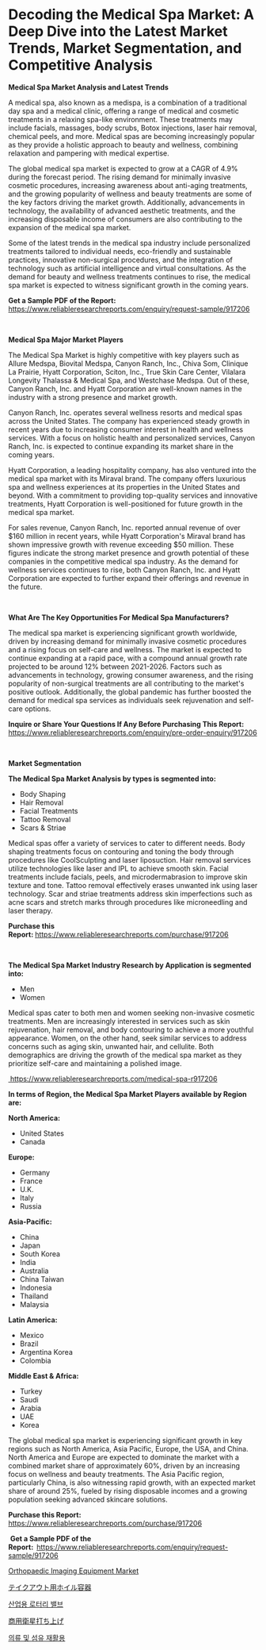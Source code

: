 <p><h1>Decoding the Medical Spa Market: A Deep Dive into the Latest Market Trends, Market Segmentation, and Competitive Analysis</h1></p><p><strong>Medical Spa Market Analysis and Latest Trends</strong></p>
<p><p>A medical spa, also known as a medispa, is a combination of a traditional day spa and a medical clinic, offering a range of medical and cosmetic treatments in a relaxing spa-like environment. These treatments may include facials, massages, body scrubs, Botox injections, laser hair removal, chemical peels, and more. Medical spas are becoming increasingly popular as they provide a holistic approach to beauty and wellness, combining relaxation and pampering with medical expertise.</p><p>The global medical spa market is expected to grow at a CAGR of 4.9% during the forecast period. The rising demand for minimally invasive cosmetic procedures, increasing awareness about anti-aging treatments, and the growing popularity of wellness and beauty treatments are some of the key factors driving the market growth. Additionally, advancements in technology, the availability of advanced aesthetic treatments, and the increasing disposable income of consumers are also contributing to the expansion of the medical spa market.</p><p>Some of the latest trends in the medical spa industry include personalized treatments tailored to individual needs, eco-friendly and sustainable practices, innovative non-surgical procedures, and the integration of technology such as artificial intelligence and virtual consultations. As the demand for beauty and wellness treatments continues to rise, the medical spa market is expected to witness significant growth in the coming years.</p></p>
<p><strong>Get a Sample PDF of the Report:&nbsp;</strong> <a href="https://www.reliableresearchreports.com/enquiry/request-sample/917206">https://www.reliableresearchreports.com/enquiry/request-sample/917206</a></p>
<p>&nbsp;</p>
<p><strong>Medical Spa Major Market Players</strong></p>
<p><p>The Medical Spa Market is highly competitive with key players such as Allure Medspa, Biovital Medspa, Canyon Ranch, Inc., Chiva Som, Clinique La Prairie, Hyatt Corporation, Sciton, Inc., True Skin Care Center, Vilalara Longevity Thalassa & Medical Spa, and Westchase Medspa. Out of these, Canyon Ranch, Inc. and Hyatt Corporation are well-known names in the industry with a strong presence and market growth.</p><p>Canyon Ranch, Inc. operates several wellness resorts and medical spas across the United States. The company has experienced steady growth in recent years due to increasing consumer interest in health and wellness services. With a focus on holistic health and personalized services, Canyon Ranch, Inc. is expected to continue expanding its market share in the coming years.</p><p>Hyatt Corporation, a leading hospitality company, has also ventured into the medical spa market with its Miraval brand. The company offers luxurious spa and wellness experiences at its properties in the United States and beyond. With a commitment to providing top-quality services and innovative treatments, Hyatt Corporation is well-positioned for future growth in the medical spa market.</p><p>For sales revenue, Canyon Ranch, Inc. reported annual revenue of over $160 million in recent years, while Hyatt Corporation's Miraval brand has shown impressive growth with revenue exceeding $50 million. These figures indicate the strong market presence and growth potential of these companies in the competitive medical spa industry. As the demand for wellness services continues to rise, both Canyon Ranch, Inc. and Hyatt Corporation are expected to further expand their offerings and revenue in the future.</p></p>
<p>&nbsp;</p>
<p><strong>What Are The Key Opportunities For Medical Spa Manufacturers?</strong></p>
<p><p>The medical spa market is experiencing significant growth worldwide, driven by increasing demand for minimally invasive cosmetic procedures and a rising focus on self-care and wellness. The market is expected to continue expanding at a rapid pace, with a compound annual growth rate projected to be around 12% between 2021-2026. Factors such as advancements in technology, growing consumer awareness, and the rising popularity of non-surgical treatments are all contributing to the market's positive outlook. Additionally, the global pandemic has further boosted the demand for medical spa services as individuals seek rejuvenation and self-care options.</p></p>
<p><strong>Inquire or Share Your Questions If Any Before Purchasing This Report:</strong> <a href="https://www.reliableresearchreports.com/enquiry/pre-order-enquiry/917206">https://www.reliableresearchreports.com/enquiry/pre-order-enquiry/917206</a></p>
<p>&nbsp;</p>
<p><strong>Market Segmentation</strong></p>
<p><strong>The Medical Spa Market Analysis by types is segmented into:</strong></p>
<p><ul><li>Body Shaping</li><li>Hair Removal</li><li>Facial Treatments</li><li>Tattoo Removal</li><li>Scars & Striae</li></ul></p>
<p><p>Medical spas offer a variety of services to cater to different needs. Body shaping treatments focus on contouring and toning the body through procedures like CoolSculpting and laser liposuction. Hair removal services utilize technologies like laser and IPL to achieve smooth skin. Facial treatments include facials, peels, and microdermabrasion to improve skin texture and tone. Tattoo removal effectively erases unwanted ink using laser technology. Scar and striae treatments address skin imperfections such as acne scars and stretch marks through procedures like microneedling and laser therapy.</p></p>
<p><strong>Purchase this Report:&nbsp;</strong><a href="https://www.reliableresearchreports.com/purchase/917206">https://www.reliableresearchreports.com/purchase/917206</a></p>
<p>&nbsp;</p>
<p><strong>The Medical Spa Market Industry Research by Application is segmented into:</strong></p>
<p><ul><li>Men</li><li>Women</li></ul></p>
<p><p>Medical spas cater to both men and women seeking non-invasive cosmetic treatments. Men are increasingly interested in services such as skin rejuvenation, hair removal, and body contouring to achieve a more youthful appearance. Women, on the other hand, seek similar services to address concerns such as aging skin, unwanted hair, and cellulite. Both demographics are driving the growth of the medical spa market as they prioritize self-care and maintaining a polished image.</p></p>
<p><a href="https://www.reliableresearchreports.com/medical-spa-r917206">&nbsp;https://www.reliableresearchreports.com/medical-spa-r917206</a></p>
<p><strong>In terms of Region, the Medical Spa Market Players available by Region are:</strong></p>
<p>
    <p> <strong> North America: </strong>
        <ul>
            <li>United States</li>
            <li>Canada</li>
        </ul>
        </p> 
    <p> <strong> Europe: </strong>
        <ul>
            <li>Germany</li>
            <li>France</li>
            <li>U.K.</li>
            <li>Italy</li>
            <li>Russia</li>
        </ul>
        </p> 
    <p> <strong> Asia-Pacific: </strong>
        <ul>
            <li>China</li>
            <li>Japan</li>
            <li>South Korea</li>
            <li>India</li>
            <li>Australia</li>
            <li>China Taiwan</li>
            <li>Indonesia</li>
            <li>Thailand</li>
            <li>Malaysia</li>
        </ul>
        </p> 
    <p> <strong> Latin America: </strong>
        <ul>
            <li>Mexico</li>
            <li>Brazil</li>
            <li>Argentina Korea</li>
            <li>Colombia</li>
        </ul>
        </p> 
    <p> <strong> Middle East & Africa: </strong>
        <ul>
            <li>Turkey</li>
            <li>Saudi</li>
            <li>Arabia</li>
            <li>UAE</li>
            <li>Korea</li>
        </ul>
    </p>
    </p>
<p><p>The global medical spa market is experiencing significant growth in key regions such as North America, Asia Pacific, Europe, the USA, and China. North America and Europe are expected to dominate the market with a combined market share of approximately 60%, driven by an increasing focus on wellness and beauty treatments. The Asia Pacific region, particularly China, is also witnessing rapid growth, with an expected market share of around 25%, fueled by rising disposable incomes and a growing population seeking advanced skincare solutions.</p></p>
<p><strong>Purchase this Report: </strong><a href="https://www.reliableresearchreports.com/purchase/917206">https://www.reliableresearchreports.com/purchase/917206</a></p>
<p>&nbsp;<strong>Get a Sample PDF of the Report:&nbsp;&nbsp;</strong><a href="https://www.reliableresearchreports.com/enquiry/request-sample/917206">https://www.reliableresearchreports.com/enquiry/request-sample/917206</a></p>
<p><strong></strong></p>
<p><p><a href="https://www.linkedin.com/pulse/orthopaedic-imaging-equipment-market-size-outlook-forecast-2024-jmyvc?trackingId=iQt6GwIHqHeIuLXF2xp%2BvQ%3D%3D">Orthopaedic Imaging Equipment Market</a></p><p><a href="https://medium.com/@ryleebauch2023/%E5%B8%82%E5%A0%B4%E3%81%AE%E3%82%B7%E3%82%A7%E3%82%A2-%E3%83%88%E3%83%AC%E3%83%B3%E3%83%89-%E6%88%90%E9%95%B7%E3%83%91%E3%82%BF%E3%83%BC%E3%83%B3%E3%82%92%E8%A7%A3%E8%AA%AD%E3%81%99%E3%82%8B%E3%83%86%E3%82%A4%E3%82%AF%E3%82%A2%E3%82%A6%E3%82%A7%E3%82%A4%E3%82%AB%E3%83%90%E3%83%BC%E3%82%B3%E3%83%B3%E3%83%86%E3%83%8A%E5%B8%82%E5%A0%B4%E3%81%AE%E6%8C%87%E6%A8%99-0d867034d6b3">テイクアウト用ホイル容器</a></p><p><a href="https://github.com/khytkeqagplkzqvh/Market-Research-Report-List-2/blob/main/362765452679.md">산업용 로터리 밸브</a></p><p><a href="https://github.com/AriMuller2009/Market-Research-Report-List-1/blob/main/823882555022.md">商用衛星打ち上げ</a></p><p><a href="https://github.com/TimmyMann6767/Market-Research-Report-List-1/blob/main/247704752680.md">의류 및 섬유 재활용</a></p></p>
